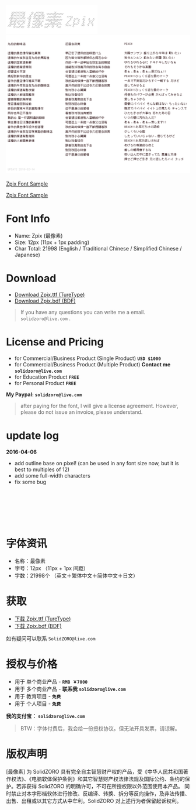 <p>
  <img src="./assets/images/zpix_logo@2x.png?v=20190626" width="250" />
  <br>
  <img src="./assets/images/zpix_review@2x.png?v=20190626" width="800" />
  <br>
  <br>
   <a href="https://SolidZORO.github.io/zpix-pixel-font" target="_blank">Zpix Font Sample</a>
  <br>
</p>


[Zpix Font Sample](https://SolidZORO.github.io/zpix-pixel-font)
<br>


Font Info
========

* Name: Zpix (最像素)
* Size: 12px (11px + 1px padding)
* Char Total: 21998 (English / Traditional Chinese / Simplified Chinese / Japanese)


Download
========

* [Download Zpix.ttf (TureType)](https://raw.githubusercontent.com/SolidZORO/zpix-pixel-font/master/dist/Zpix.ttf)
* [Download Zpix.bdf (BDF)](https://raw.githubusercontent.com/SolidZORO/zpix-pixel-font/master/src/Zpix.bdf)

> If you have any questions you can write me a email. `solidzoro@live.com` .


License and Pricing
========

* for Commercial/Business Product (Single Product) **`USD $1000`**
* for Commercial/Business Product (Multiple Product) **Contact me `solidzoro@live.com`**
* for Education Product **`FREE`**
* for Personal Product **`FREE`**

**My Paypal: `solidzoro@live.com`**

> after paying for the font, I will give a license agreement. However, please do not issue an invoice, please understand.


update log
========

**2016-04-06**
* add outline base on pixel! (can be used in any font size now, but it is best to multiples of 12)
* add some full-width characters
* fix some bug



<br>
<br>
<br>
<br>
<br>

字体资讯
========

* 名称：最像素
* 字号：12px （11px + 1px 间距）
* 字数：21998个 （英文＋繁体中文＋简体中文＋日文）



获取
========

* [下载 Zpix.ttf (TureType)](https://raw.githubusercontent.com/SolidZORO/zpix-pixel-font/master/dist/Zpix.ttf)
* [下载 Zpix.bdf (BDF)](https://raw.githubusercontent.com/SolidZORO/zpix-pixel-font/master/src/Zpix.bdf)


如有疑问可以联系 `SolidZORO@live.com`



授权与价格
========

* 用于 单个商业产品 - **`RMB ￥7000`**
* 用于 多个商业产品 -  **联系我 `solidzoro@live.com`**
* 用于 教育项目 - **`免费`**
* 用于 个人项目 - **`免费`**

**我的支付宝： `solidzoro@live.com`**

> BTW：字体付费后，我会给一份授权协议。但无法开具发票，请谅解。




版权声明
========

[最像素] 为 SolidZORO 具有完全自主智慧财产权的产品，受《中华人民共和国著作权法》、《电脑软体保护条例》和其它智慧财产权法律法规及国际公约、条约的保护。若非获得
SolidZORO 的明确许可，不可在所授权限以外范围使用本产品。 同时禁止对本字形档软体进行修改、反编译、转换、拆分等反向操作，及非法传播、出售、出租或以其它方式从中牟利。SolidZORO
对上述行为者保留起诉权利。









